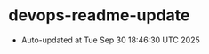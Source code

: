 # devops-readme-update
<!--START_SECTION:activity-->
- Auto-updated at Tue Sep 30 18:46:30 UTC 2025
<!--END_SECTION:activity-->
